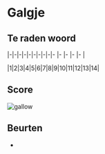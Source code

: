 # Galgje

## Te raden woord

|-|-|-|-|-|-|-|-|-|- |- |- |- |- |

|1|2|3|4|5|6|7|8|9|10|11|12|13|14|

## Score
![gallow](./images/1.png)

## Beurten
* 